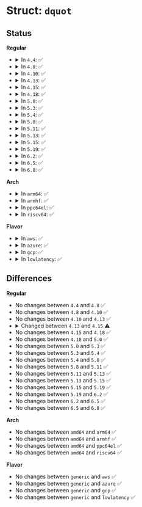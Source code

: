 # Struct: <code>dquot</code>

## Status
<b>Regular</b>
<ul>
<li>
<details>
<summary>In <code>4.4</code>: ✅</summary>

```c
struct dquot {
    struct hlist_node dq_hash;
    struct list_head dq_inuse;
    struct list_head dq_free;
    struct list_head dq_dirty;
    struct mutex dq_lock;
    atomic_t dq_count;
    wait_queue_head_t dq_wait_unused;
    struct super_block *dq_sb;
    struct kqid dq_id;
    loff_t dq_off;
    long unsigned int dq_flags;
    struct mem_dqblk dq_dqb;
};
```
</details>
</li>
<li>
<details>
<summary>In <code>4.8</code>: ✅</summary>

```c
struct dquot {
    struct hlist_node dq_hash;
    struct list_head dq_inuse;
    struct list_head dq_free;
    struct list_head dq_dirty;
    struct mutex dq_lock;
    atomic_t dq_count;
    wait_queue_head_t dq_wait_unused;
    struct super_block *dq_sb;
    struct kqid dq_id;
    loff_t dq_off;
    long unsigned int dq_flags;
    struct mem_dqblk dq_dqb;
};
```
</details>
</li>
<li>
<details>
<summary>In <code>4.10</code>: ✅</summary>

```c
struct dquot {
    struct hlist_node dq_hash;
    struct list_head dq_inuse;
    struct list_head dq_free;
    struct list_head dq_dirty;
    struct mutex dq_lock;
    atomic_t dq_count;
    wait_queue_head_t dq_wait_unused;
    struct super_block *dq_sb;
    struct kqid dq_id;
    loff_t dq_off;
    long unsigned int dq_flags;
    struct mem_dqblk dq_dqb;
};
```
</details>
</li>
<li>
<details>
<summary>In <code>4.13</code>: ✅</summary>

```c
struct dquot {
    struct hlist_node dq_hash;
    struct list_head dq_inuse;
    struct list_head dq_free;
    struct list_head dq_dirty;
    struct mutex dq_lock;
    atomic_t dq_count;
    wait_queue_head_t dq_wait_unused;
    struct super_block *dq_sb;
    struct kqid dq_id;
    loff_t dq_off;
    long unsigned int dq_flags;
    struct mem_dqblk dq_dqb;
};
```
</details>
</li>
<li>
<details>
<summary>In <code>4.15</code>: ✅</summary>

```c
struct dquot {
    struct hlist_node dq_hash;
    struct list_head dq_inuse;
    struct list_head dq_free;
    struct list_head dq_dirty;
    struct mutex dq_lock;
    spinlock_t dq_dqb_lock;
    atomic_t dq_count;
    struct super_block *dq_sb;
    struct kqid dq_id;
    loff_t dq_off;
    long unsigned int dq_flags;
    struct mem_dqblk dq_dqb;
};
```
</details>
</li>
<li>
<details>
<summary>In <code>4.18</code>: ✅</summary>

```c
struct dquot {
    struct hlist_node dq_hash;
    struct list_head dq_inuse;
    struct list_head dq_free;
    struct list_head dq_dirty;
    struct mutex dq_lock;
    spinlock_t dq_dqb_lock;
    atomic_t dq_count;
    struct super_block *dq_sb;
    struct kqid dq_id;
    loff_t dq_off;
    long unsigned int dq_flags;
    struct mem_dqblk dq_dqb;
};
```
</details>
</li>
<li>
<details>
<summary>In <code>5.0</code>: ✅</summary>

```c
struct dquot {
    struct hlist_node dq_hash;
    struct list_head dq_inuse;
    struct list_head dq_free;
    struct list_head dq_dirty;
    struct mutex dq_lock;
    spinlock_t dq_dqb_lock;
    atomic_t dq_count;
    struct super_block *dq_sb;
    struct kqid dq_id;
    loff_t dq_off;
    long unsigned int dq_flags;
    struct mem_dqblk dq_dqb;
};
```
</details>
</li>
<li>
<details>
<summary>In <code>5.3</code>: ✅</summary>

```c
struct dquot {
    struct hlist_node dq_hash;
    struct list_head dq_inuse;
    struct list_head dq_free;
    struct list_head dq_dirty;
    struct mutex dq_lock;
    spinlock_t dq_dqb_lock;
    atomic_t dq_count;
    struct super_block *dq_sb;
    struct kqid dq_id;
    loff_t dq_off;
    long unsigned int dq_flags;
    struct mem_dqblk dq_dqb;
};
```
</details>
</li>
<li>
<details>
<summary>In <code>5.4</code>: ✅</summary>

```c
struct dquot {
    struct hlist_node dq_hash;
    struct list_head dq_inuse;
    struct list_head dq_free;
    struct list_head dq_dirty;
    struct mutex dq_lock;
    spinlock_t dq_dqb_lock;
    atomic_t dq_count;
    struct super_block *dq_sb;
    struct kqid dq_id;
    loff_t dq_off;
    long unsigned int dq_flags;
    struct mem_dqblk dq_dqb;
};
```
</details>
</li>
<li>
<details>
<summary>In <code>5.8</code>: ✅</summary>

```c
struct dquot {
    struct hlist_node dq_hash;
    struct list_head dq_inuse;
    struct list_head dq_free;
    struct list_head dq_dirty;
    struct mutex dq_lock;
    spinlock_t dq_dqb_lock;
    atomic_t dq_count;
    struct super_block *dq_sb;
    struct kqid dq_id;
    loff_t dq_off;
    long unsigned int dq_flags;
    struct mem_dqblk dq_dqb;
};
```
</details>
</li>
<li>
<details>
<summary>In <code>5.11</code>: ✅</summary>

```c
struct dquot {
    struct hlist_node dq_hash;
    struct list_head dq_inuse;
    struct list_head dq_free;
    struct list_head dq_dirty;
    struct mutex dq_lock;
    spinlock_t dq_dqb_lock;
    atomic_t dq_count;
    struct super_block *dq_sb;
    struct kqid dq_id;
    loff_t dq_off;
    long unsigned int dq_flags;
    struct mem_dqblk dq_dqb;
};
```
</details>
</li>
<li>
<details>
<summary>In <code>5.13</code>: ✅</summary>

```c
struct dquot {
    struct hlist_node dq_hash;
    struct list_head dq_inuse;
    struct list_head dq_free;
    struct list_head dq_dirty;
    struct mutex dq_lock;
    spinlock_t dq_dqb_lock;
    atomic_t dq_count;
    struct super_block *dq_sb;
    struct kqid dq_id;
    loff_t dq_off;
    long unsigned int dq_flags;
    struct mem_dqblk dq_dqb;
};
```
</details>
</li>
<li>
<details>
<summary>In <code>5.15</code>: ✅</summary>

```c
struct dquot {
    struct hlist_node dq_hash;
    struct list_head dq_inuse;
    struct list_head dq_free;
    struct list_head dq_dirty;
    struct mutex dq_lock;
    spinlock_t dq_dqb_lock;
    atomic_t dq_count;
    struct super_block *dq_sb;
    struct kqid dq_id;
    loff_t dq_off;
    long unsigned int dq_flags;
    struct mem_dqblk dq_dqb;
};
```
</details>
</li>
<li>
<details>
<summary>In <code>5.19</code>: ✅</summary>

```c
struct dquot {
    struct hlist_node dq_hash;
    struct list_head dq_inuse;
    struct list_head dq_free;
    struct list_head dq_dirty;
    struct mutex dq_lock;
    spinlock_t dq_dqb_lock;
    atomic_t dq_count;
    struct super_block *dq_sb;
    struct kqid dq_id;
    loff_t dq_off;
    long unsigned int dq_flags;
    struct mem_dqblk dq_dqb;
};
```
</details>
</li>
<li>
<details>
<summary>In <code>6.2</code>: ✅</summary>

```c
struct dquot {
    struct hlist_node dq_hash;
    struct list_head dq_inuse;
    struct list_head dq_free;
    struct list_head dq_dirty;
    struct mutex dq_lock;
    spinlock_t dq_dqb_lock;
    atomic_t dq_count;
    struct super_block *dq_sb;
    struct kqid dq_id;
    loff_t dq_off;
    long unsigned int dq_flags;
    struct mem_dqblk dq_dqb;
};
```
</details>
</li>
<li>
<details>
<summary>In <code>6.5</code>: ✅</summary>

```c
struct dquot {
    struct hlist_node dq_hash;
    struct list_head dq_inuse;
    struct list_head dq_free;
    struct list_head dq_dirty;
    struct mutex dq_lock;
    spinlock_t dq_dqb_lock;
    atomic_t dq_count;
    struct super_block *dq_sb;
    struct kqid dq_id;
    loff_t dq_off;
    long unsigned int dq_flags;
    struct mem_dqblk dq_dqb;
};
```
</details>
</li>
<li>
<details>
<summary>In <code>6.8</code>: ✅</summary>

```c
struct dquot {
    struct hlist_node dq_hash;
    struct list_head dq_inuse;
    struct list_head dq_free;
    struct list_head dq_dirty;
    struct mutex dq_lock;
    spinlock_t dq_dqb_lock;
    atomic_t dq_count;
    struct super_block *dq_sb;
    struct kqid dq_id;
    loff_t dq_off;
    long unsigned int dq_flags;
    struct mem_dqblk dq_dqb;
};
```
</details>
</li>
</ul>
<b>Arch</b>
<ul>
<li>
<details>
<summary>In <code>arm64</code>: ✅</summary>

```c
struct dquot {
    struct hlist_node dq_hash;
    struct list_head dq_inuse;
    struct list_head dq_free;
    struct list_head dq_dirty;
    struct mutex dq_lock;
    spinlock_t dq_dqb_lock;
    atomic_t dq_count;
    struct super_block *dq_sb;
    struct kqid dq_id;
    loff_t dq_off;
    long unsigned int dq_flags;
    struct mem_dqblk dq_dqb;
};
```
</details>
</li>
<li>
<details>
<summary>In <code>armhf</code>: ✅</summary>

```c
struct dquot {
    struct hlist_node dq_hash;
    struct list_head dq_inuse;
    struct list_head dq_free;
    struct list_head dq_dirty;
    struct mutex dq_lock;
    spinlock_t dq_dqb_lock;
    atomic_t dq_count;
    struct super_block *dq_sb;
    struct kqid dq_id;
    loff_t dq_off;
    long unsigned int dq_flags;
    struct mem_dqblk dq_dqb;
};
```
</details>
</li>
<li>
<details>
<summary>In <code>ppc64el</code>: ✅</summary>

```c
struct dquot {
    struct hlist_node dq_hash;
    struct list_head dq_inuse;
    struct list_head dq_free;
    struct list_head dq_dirty;
    struct mutex dq_lock;
    spinlock_t dq_dqb_lock;
    atomic_t dq_count;
    struct super_block *dq_sb;
    struct kqid dq_id;
    loff_t dq_off;
    long unsigned int dq_flags;
    struct mem_dqblk dq_dqb;
};
```
</details>
</li>
<li>
<details>
<summary>In <code>riscv64</code>: ✅</summary>

```c
struct dquot {
    struct hlist_node dq_hash;
    struct list_head dq_inuse;
    struct list_head dq_free;
    struct list_head dq_dirty;
    struct mutex dq_lock;
    spinlock_t dq_dqb_lock;
    atomic_t dq_count;
    struct super_block *dq_sb;
    struct kqid dq_id;
    loff_t dq_off;
    long unsigned int dq_flags;
    struct mem_dqblk dq_dqb;
};
```
</details>
</li>
</ul>
<b>Flavor</b>
<ul>
<li>
<details>
<summary>In <code>aws</code>: ✅</summary>

```c
struct dquot {
    struct hlist_node dq_hash;
    struct list_head dq_inuse;
    struct list_head dq_free;
    struct list_head dq_dirty;
    struct mutex dq_lock;
    spinlock_t dq_dqb_lock;
    atomic_t dq_count;
    struct super_block *dq_sb;
    struct kqid dq_id;
    loff_t dq_off;
    long unsigned int dq_flags;
    struct mem_dqblk dq_dqb;
};
```
</details>
</li>
<li>
<details>
<summary>In <code>azure</code>: ✅</summary>

```c
struct dquot {
    struct hlist_node dq_hash;
    struct list_head dq_inuse;
    struct list_head dq_free;
    struct list_head dq_dirty;
    struct mutex dq_lock;
    spinlock_t dq_dqb_lock;
    atomic_t dq_count;
    struct super_block *dq_sb;
    struct kqid dq_id;
    loff_t dq_off;
    long unsigned int dq_flags;
    struct mem_dqblk dq_dqb;
};
```
</details>
</li>
<li>
<details>
<summary>In <code>gcp</code>: ✅</summary>

```c
struct dquot {
    struct hlist_node dq_hash;
    struct list_head dq_inuse;
    struct list_head dq_free;
    struct list_head dq_dirty;
    struct mutex dq_lock;
    spinlock_t dq_dqb_lock;
    atomic_t dq_count;
    struct super_block *dq_sb;
    struct kqid dq_id;
    loff_t dq_off;
    long unsigned int dq_flags;
    struct mem_dqblk dq_dqb;
};
```
</details>
</li>
<li>
<details>
<summary>In <code>lowlatency</code>: ✅</summary>

```c
struct dquot {
    struct hlist_node dq_hash;
    struct list_head dq_inuse;
    struct list_head dq_free;
    struct list_head dq_dirty;
    struct mutex dq_lock;
    spinlock_t dq_dqb_lock;
    atomic_t dq_count;
    struct super_block *dq_sb;
    struct kqid dq_id;
    loff_t dq_off;
    long unsigned int dq_flags;
    struct mem_dqblk dq_dqb;
};
```
</details>
</li>
</ul>

## Differences
<b>Regular</b>
<ul>
<li>
No changes between <code>4.4</code> and <code>4.8</code> ✅
</li>
<li>
No changes between <code>4.8</code> and <code>4.10</code> ✅
</li>
<li>
No changes between <code>4.10</code> and <code>4.13</code> ✅
</li>
<li>
<details>
<summary>Changed between <code>4.13</code> and <code>4.15</code> ⚠️</summary>
<ul>
<li>
<b>Field added. </b>
<code>spinlock_t dq_dqb_lock</code>
</li>
<li>
<b>Field removed. </b>
<code>wait_queue_head_t dq_wait_unused</code>
</li>
</ul>
</details>
</li>
<li>
No changes between <code>4.15</code> and <code>4.18</code> ✅
</li>
<li>
No changes between <code>4.18</code> and <code>5.0</code> ✅
</li>
<li>
No changes between <code>5.0</code> and <code>5.3</code> ✅
</li>
<li>
No changes between <code>5.3</code> and <code>5.4</code> ✅
</li>
<li>
No changes between <code>5.4</code> and <code>5.8</code> ✅
</li>
<li>
No changes between <code>5.8</code> and <code>5.11</code> ✅
</li>
<li>
No changes between <code>5.11</code> and <code>5.13</code> ✅
</li>
<li>
No changes between <code>5.13</code> and <code>5.15</code> ✅
</li>
<li>
No changes between <code>5.15</code> and <code>5.19</code> ✅
</li>
<li>
No changes between <code>5.19</code> and <code>6.2</code> ✅
</li>
<li>
No changes between <code>6.2</code> and <code>6.5</code> ✅
</li>
<li>
No changes between <code>6.5</code> and <code>6.8</code> ✅
</li>
</ul>
<b>Arch</b>
<ul>
<li>
No changes between <code>amd64</code> and <code>arm64</code> ✅
</li>
<li>
No changes between <code>amd64</code> and <code>armhf</code> ✅
</li>
<li>
No changes between <code>amd64</code> and <code>ppc64el</code> ✅
</li>
<li>
No changes between <code>amd64</code> and <code>riscv64</code> ✅
</li>
</ul>
<b>Flavor</b>
<ul>
<li>
No changes between <code>generic</code> and <code>aws</code> ✅
</li>
<li>
No changes between <code>generic</code> and <code>azure</code> ✅
</li>
<li>
No changes between <code>generic</code> and <code>gcp</code> ✅
</li>
<li>
No changes between <code>generic</code> and <code>lowlatency</code> ✅
</li>
</ul>
